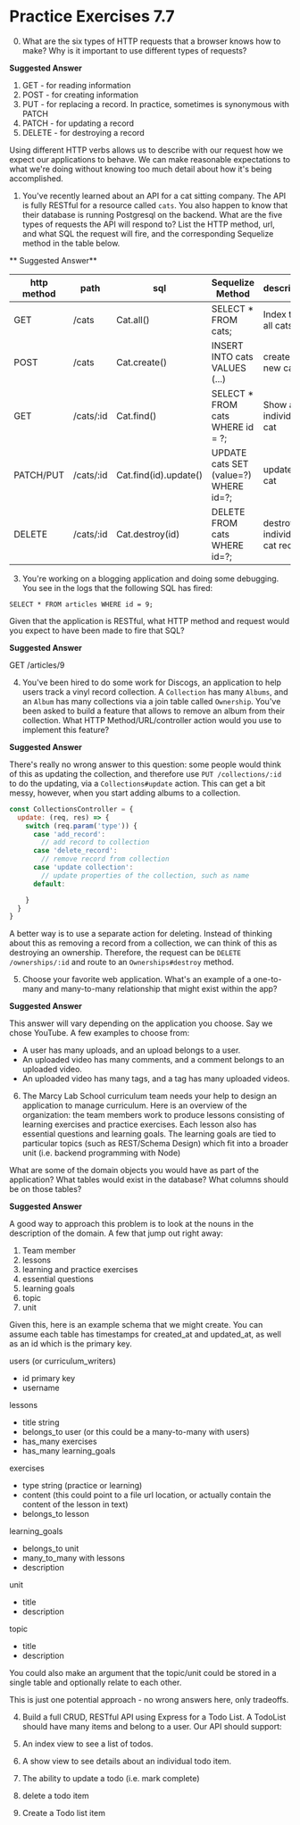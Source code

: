 # Practice Exercises 7.7

0. What are the six types of HTTP requests that a browser knows how to make? Why is it important to use different types of requests?

**Suggested Answer**

1. GET - for reading information
2. POST - for creating information
3. PUT - for replacing a record. In practice, sometimes is synonymous with PATCH
4. PATCH - for updating a record
5. DELETE - for destroying a record

Using different HTTP verbs allows us to describe with our request how we expect our applications to behave. We can make reasonable expectations to what we're doing without knowing too much detail about how it's being accomplished.

1. You've recently learned about an API for a cat sitting company. The API is fully RESTful for a resource called `cats`. You also happen to know that their database is running Postgresql on the backend. What are the five types of requests the API will respond to? List the HTTP method, url, and what SQL the request will fire, and the corresponding Sequelize method in the table below.

** Suggested Answer**

| http method  |  path |  sql |  Sequelize Method | description
|---|---|---|---|---|
|  GET |  /cats | Cat.all() |SELECT * FROM cats;| Index to list all cats |
|  POST |  /cats | Cat.create() |INSERT INTO cats VALUES (...) | create a new cat|
|  GET   | /cats/:id| Cat.find() |SELECT * FROM cats WHERE id = ?; | Show an individual cat
| PATCH/PUT | /cats/:id | Cat.find(id).update()|UPDATE cats SET (value=?) WHERE id=?;| update a cat
| DELETE | /cats/:id |Cat.destroy(id)|DELETE FROM cats WHERE id=?; | destroy an individual cat record

3. You're working on a blogging application and doing some debugging. You see in the logs that the following SQL has fired:

```
SELECT * FROM articles WHERE id = 9;
```

Given that the application is RESTful, what HTTP method and request would you expect to have been made to fire that SQL?

**Suggested Answer**

GET /articles/9

4. You've been hired to do some work for Discogs, an application to help users track a vinyl record collection. A `Collection` has many `Albums`, and an `Album` has many collections via a join table called `Ownership`. You've been asked to build a feature that allows to remove an album from their collection. What HTTP Method/URL/controller action would you use to implement this feature?

**Suggested Answer**

There's really no wrong answer to this question: some people would think of this as updating the collection, and therefore use `PUT /collections/:id` to do the updating, via a `Collections#update` action. This can get a bit messy, however, when you start adding albums to a collection.


```js
const CollectionsController = {
  update: (req, res) => {
    switch (req.param('type')) {
      case 'add_record':
        // add record to collection
      case 'delete_record':
        // remove record from collection
      case 'update collection':
        // update properties of the collection, such as name
      default:

    }
  }
}
```

A better way is to use a separate action for deleting. Instead of thinking about this as removing a record from a collection, we can think of this as destroying an ownership. Therefore, the request can be `DELETE /ownerships/:id` and route to an `Ownerships#destroy` method. 

5. Choose your favorite web application. What's an example of a one-to-many and many-to-many relationship that might exist within the app?

**Suggested Answer**

This answer will vary depending on the application you choose. Say we chose YouTube. A few examples to choose from:

+ A user has many uploads, and an upload belongs to a user.
+ An uploaded video has many comments, and a comment belongs to an uploaded video.
+ An uploaded video has many tags, and a tag has many uploaded videos.

6. The Marcy Lab School curriculum team needs your help to design an application to manage curriculum. Here is an overview of the organization: the team members work to produce lessons consisting of learning exercises and practice exercises. Each lesson also has essential questions and learning goals. The learning goals are tied to particular topics (such as REST/Schema Design) which fit into a broader unit (i.e. backend programming with Node)

What are some of the domain objects you would have as part of the application? What tables would exist in the database? What columns should be on those tables?

**Suggested Answer**

A good way to approach this problem is to look at the nouns in the description of the domain. A few that jump out right away:

1. Team member
2. lessons
3. learning and practice exercises
4. essential questions
5. learning goals
6. topic
7. unit

Given this, here is an example schema that we might create. You can assume each table has timestamps for created_at and updated_at, as well as an id which is the primary key.

users (or curriculum_writers)
  * id primary key
  * username

lessons
  * title string
  * belongs_to user (or this could be a many-to-many with users)
  * has_many exercises
  * has_many learning_goals

exercises
  * type string (practice or learning)
  * content (this could point to a file url location, or actually contain the content of the lesson in text)
  * belongs_to lesson

learning_goals
  * belongs_to unit
  * many_to_many with lessons
  * description

unit
  * title
  * description

topic
  * title
  * description

You could also make an argument that the topic/unit could be stored in a single table and optionally relate to each other.

This is just one potential approach - no wrong answers here, only tradeoffs.

4. Build a full CRUD, RESTful API using Express for a Todo List. A TodoList should have many items and belong to a user. Our API should support:

1. An index view to see a list of todos.
2. A show view to see details about an individual todo item.
3. The ability to update a todo (i.e. mark complete)
4. delete a todo item
5. Create a Todo list item

